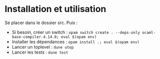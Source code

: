 # Installation et utilisation

Se placer dans le dossier src. Puis :
- Si besoin, créer un switch : `opam switch create . --deps-only ocaml-base-compiler.4.14.0; eval $(opam env)`  
- Installer les dépendances : `opam install .; eval $(opam env)`  
- Lancer un toplevel : `dune utop`  
- Lancer les tests : `dune test`
